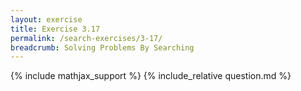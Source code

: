 ```yaml
---
layout: exercise
title: Exercise 3.17
permalink: /search-exercises/3-17/
breadcrumb: Solving Problems By Searching
---
```


{% include mathjax_support %}
{% include_relative question.md %}
